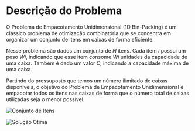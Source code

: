# Descrição do Problema
O Problema de Empacotamento Unidimensional (1D Bin-Packing) é um clássico problema de otimização combinatória que se concentra em organizar um conjunto de itens em caixas de forma eficiente.

Nesse problema são dados um conjunto de $N$ itens. Cada item $i$ possui um peso $Wi$, indicando que esse item consome $Wi$ unidades da capacidade de uma caixa. Também é dado um valor $C$, indicando a capacidade máxima de uma caixa.

Partindo do pressuposto que temos um número ilimitado de caixas disponíveis, o objetivo do Problema de Empacotamento Unidimensional é empacotar todos os itens nas caixas de forma que o número total de caixas utilizadas seja o menor possível.

![Conjunto de Itens](https://github.com/user-attachments/assets/1406f897-3bd5-4822-8e70-e228648f9900)

![Solução Otima](https://github.com/user-attachments/assets/a59e4492-0385-4152-ad9a-d968d50022d8)
